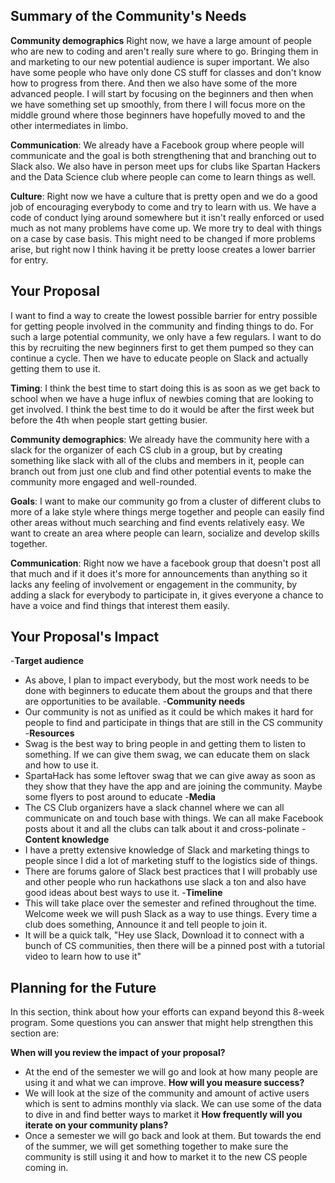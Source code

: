 

## Summary of the Community's Needs


**Community demographics**
Right now, we have a large amount of people who are new to coding and aren't really sure where to go. Bringing them in and marketing to our new potential audience is super important. We also have some people who have only done CS stuff for classes and don't know how to progress from there. And then we also have some of the more advanced people. I will start by focusing on the beginners and then when we have something set up smoothly, from there I will focus more on the middle ground where those beginners have hopefully moved to and the other intermediates in limbo.

**Communication**:
We already have a Facebook group where people will communicate and the goal is both strengthening that and branching out to Slack also. We also have in person meet ups for clubs like Spartan Hackers and the Data Science club where people can come to learn things as well.

**Culture**:
Right now we have a culture that is pretty open and we do a good job of encouraging everybody to come and try to learn with us. We have a code of conduct lying around somewhere but it isn't really enforced or used much as not many problems have come up. We more try to deal with things on a case by case basis. This might need to be changed if more problems arise, but right now I think having it be pretty loose creates a lower barrier for entry.


## Your Proposal

I want to find a way to create the lowest possible barrier for entry possible for getting people involved in the community and finding things to do. For such a large potential community, we only have a few regulars. I want to do this by recruiting the new beginners first to get them pumped so they can continue a cycle. Then we have to educate people on Slack and actually getting them to use it.

**Timing**:
I think the best time to start doing this is as soon as we get back to school when we have a huge influx of newbies coming that are looking to get involved. I think the best time to do it would be after the first week but before the 4th when people start getting busier.

**Community demographics**:
We already have the community here with a slack for the organizer of each CS club in a group, but by creating something like slack with all of the clubs and members in it, people can branch out from just one club and find other potential events to make the community more engaged and well-rounded.


**Goals**:
I want to make our community go from a cluster of different clubs to more of a lake style where things merge together and people can easily find other areas without much searching and find events relatively easy. We want to create an area where people can learn, socialize and develop skills together.

**Communication**:
Right now we have a facebook group that doesn't post all that much and if it does it's more for announcements than anything so it lacks any feeling of involvement or engagement in the community, by adding a slack for everybody to participate in, it gives everyone a chance to have a voice and find things that interest them easily.


## Your Proposal's Impact

-**Target audience**
  - As above, I plan to impact everybody, but the most work needs to be done with beginners to educate them about the groups and that there are opportunities to be available.
-**Community needs**
  - Our community is not as unified as it could be which makes it hard for people to find and participate in things that are still in the CS community
-**Resources**
  - Swag is the best way to bring people in and getting them to listen to something. If we can give them swag, we can educate them on slack and how to use it.
  - SpartaHack has some leftover swag that we can give away as soon as they show that they have the app and are joining the community. Maybe some flyers to post around to educate
-**Media**
  - The CS Club organizers have a slack channel where we can all communicate on and touch base with things. We can all make Facebook posts about it and all the clubs can talk about it and cross-polinate
-**Content knowledge**
  - I have a pretty extensive knowledge of Slack and marketing things to people since I did a lot of marketing stuff to the logistics side of things.
  - There are forums galore of Slack best practices that I will probably use and other people who run hackathons use slack a ton and also have good ideas about best ways to use it.
-**Timeline**
  - This will take place over the semester and refined throughout the time. Welcome week we will push Slack as a way to use things. Every time a club does something, Announce it and tell people to join it.
  - It will be a quick talk, "Hey use Slack, Download it to connect with a bunch of CS communities, then there will be a pinned post with a tutorial video to learn how to use it"


## Planning for the Future

In this section, think about how your efforts can expand beyond this 8-week program. Some questions you can answer that might help strengthen this section are:

**When will you review the impact of your proposal?**
  - At the end of the semester we will go and look at how many people are using it and what we can improve.
**How will you measure success?**
  - We will look at the size of the community and amount of active users which is sent to admins monthly via slack. We can use some of the data to dive in and find better ways to market it
**How frequently will you iterate on your community plans?**
  - Once a semester we will go back and look at them. But towards the end of the summer, we will get something together to make sure the community is still using it and how to market it to the new CS people coming in.
